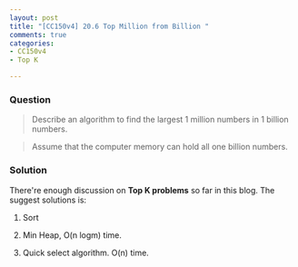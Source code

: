 ```yaml
---
layout: post
title: "[CC150v4] 20.6 Top Million from Billion "
comments: true
categories:
- CC150v4
- Top K

---
```


### Question

> Describe an algorithm to find the largest 1 million numbers in 1 billion numbers. 

> Assume that the computer memory can hold all one billion numbers. 

### Solution

There're enough discussion on __Top K problems__ so far in this blog. The suggest solutions is: 

1. Sort

1. Min Heap, O(n logm) time. 

1. Quick select algorithm. O(n) time. 
